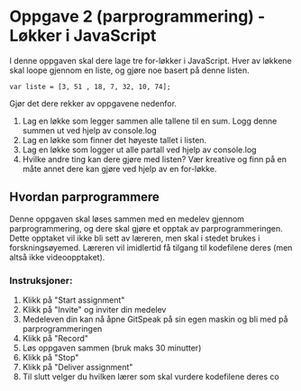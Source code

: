 # Oppgave 2 (parprogrammering) - Løkker i JavaScript
I denne oppgaven skal dere lage tre for-løkker i JavaScript. Hver av løkkene skal loope gjennom en liste, og gjøre noe basert på denne listen.

`var liste = [3, 51 , 18, 7, 32, 10, 74];`

Gjør det dere rekker av oppgavene nedenfor.

1. Lag en løkke som legger sammen alle tallene til en sum. Logg denne summen ut ved hjelp av console.log
2. Lag en løkke som finner det høyeste tallet i listen.
3. Lag en løkke som logger ut alle partall ved hjelp av console.log
4. Hvilke andre ting kan dere gjøre med listen? Vær kreative og finn på en måte annet dere kan gjøre ved hjelp av en for-løkke.

## Hvordan parprogrammere
Denne oppgaven skal løses sammen med en medelev gjennom parprogrammering, og dere skal gjøre et opptak av parprogrammeringen. Dette opptaket vil ikke bli sett av læreren, men skal i stedet brukes i forskningsøyemed. Læreren vil imidlertid få tilgang til kodefilene deres (men altså ikke videoopptaket).

### Instruksjoner:

1. Klikk på "Start assignment"
2. Klikk på "Invite" og inviter din medelev
3. Medeleven din kan nå åpne GitSpeak på sin egen maskin og bli med på parprogrammeringen
4. Klikk på "Record"
5. Løs oppgaven sammen (bruk maks 30 minutter)
6. Klikk på "Stop"
7. Klikk på "Deliver assignment"
8. Til slutt velger du hvilken lærer som skal vurdere kodefilene deres
co